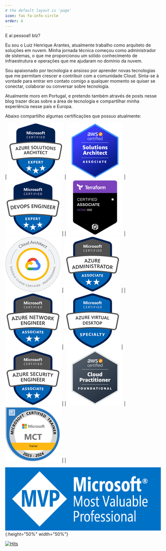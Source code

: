 ```yaml
---
# the default layout is 'page'
icon: fas fa-info-circle
order: 4
---
```


E aí pessoal! blz? 

Eu sou o Luiz Henrique Arantes, atualmente trabalho como arquiteto de soluções em nuvem. Minha jornada técnica começou como administrador de sistemas, o que me proporcionou um sólido conhecimento de infraestrutura e operações que me ajudaram no domínio da nuvem.

Sou apaixonado por tecnologia e ansioso por aprender novas tecnologias que me permitam crescer e contribuir com a comunidade Cloud. Sinta-se à vontade para entrar em contato comigo a qualquer momento se quiser se conectar, colaborar ou conversar sobre tecnologia.

Atualmente moro em Portugal, e pretendo também através de posts nesse blog trazer dicas sobre a área de tecnologia e compartilhar minha experiência nesse país e Europa.

Abaixo compartilho algumas certificações que possuo atualmente:

| ![Azure Architect](/assets/img/about/azure-architect.png) | ![AWS Architect](/assets/img/about/aws-architect.png) | ![Azure Devops](/assets/img/about/azure-devops.png) |
| ![Terraform](/assets/img/about/terraform.png) | ![GCP Architect](/assets/img/about/gcp-architect.png) | ![azure-administrator](/assets/img/about/azure-administrator.png) |
| ![Azure Network](/assets/img/about/azure-network.png) | ![Azure AVD](/assets/img/about/azure-avd.png) | ![Azure Security](/assets/img/about/azure-security.png) |
| ![AWS Practitioner](/assets/img/about/aws-practitioner.png) | ![MCT](/assets/img/about/mct.png) |  |

![MVP](/assets/img/about/mvp.png){:height="50%" width="50%"}

[![Hits](https://hits.seeyoufarm.com/api/count/incr/badge.svg?url=https%3A%2F%2Farantes.net.br&count_bg=%2379C83D&title_bg=%23555555&icon=&icon_color=%23E7E7E7&title=hits&edge_flat=false)](https://hits.seeyoufarm.com)